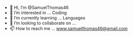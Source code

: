 - 👋 Hi, I’m @SamuelThomas46
- 👀 I’m interested in ... Coding
- 🌱 I’m currently learning ... Languages
- 💞️ I’m looking to collaborate on ...
- 📫 How to reach me ... www.samuelthomas46@gmail.com

<!---
SamuelThomas46/SamuelThomas46 is a ✨ special ✨ repository because its `README.md` (this file) appears on your GitHub profile.
You can click the Preview link to take a look at your changes.
--->
